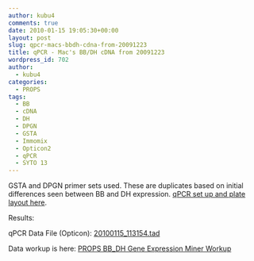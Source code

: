 ```yaml
---
author: kubu4
comments: true
date: 2010-01-15 19:05:30+00:00
layout: post
slug: qpcr-macs-bbdh-cdna-from-20091223
title: qPCR - Mac's BB/DH cDNA from 20091223
wordpress_id: 702
author:
  - kubu4
categories:
  - PROPS
tags:
  - BB
  - cDNA
  - DH
  - DPGN
  - GSTA
  - Immomix
  - Opticon2
  - qPCR
  - SYTO 13
---
```


GSTA and DPGN primer sets used. These are duplicates based on initial differences seen between BB and DH expression. [qPCR set up and plate layout here](http://eagle.fish.washington.edu/Arabidopsis/Notebook%20Workup%20Files/20100115-01.jpg).

Results:

qPCR Data File (Opticon): [20100115_113154.tad](http://eagle.fish.washington.edu/Arabidopsis/qPCR/Opticon/20100115_113154.tad)



Data workup is here: [PROPS BB_DH Gene Expression Miner Workup](https://docs.google.com/spreadsheet/ccc?key=0AmS_90rPaQMzdHNfWS1oUHUxNFNwci1zcmhhWjhzZnc&usp=sharing)
